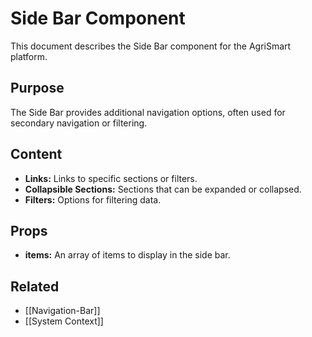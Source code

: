 # Side Bar Component

This document describes the Side Bar component for the AgriSmart platform.

## Purpose

The Side Bar provides additional navigation options, often used for secondary navigation or filtering.

## Content

*   **Links:** Links to specific sections or filters.
*   **Collapsible Sections:** Sections that can be expanded or collapsed.
*   **Filters:** Options for filtering data.

## Props

*   **items:** An array of items to display in the side bar.

## Related

*   [[Navigation-Bar]]
* [[System Context]]
